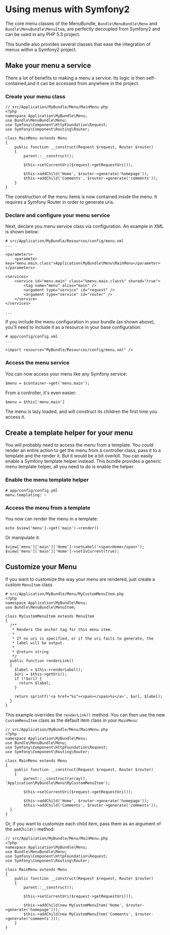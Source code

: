 Using menus with Symfony2
=========================

The core menu classes of the MenuBundle, `Bundle\MenuBundle\Menu` and
`Bundle\MenuBundle\MenuItem`, are perfectly decoupled from Symfony2 and
can be used in any PHP 5.3 project.

This bundle also provides several classes that ease the integration of
menus within a Symfony2 project.

## Make your menu a service

There a lot of benefits to making a menu a service. Its logic is then
self-contained,and it can be accessed from anywhere in the project.

### Create your menu class

    // src/Application/MyBundle/Menu/MainMenu.php
    <?php
    namespace Application\MyBundle\Menu;
    use Bundle\MenuBundle\Menu;
    use Symfony\Component\HttpFoundation\Request;
    use Symfony\Component\Routing\Router;

    class MainMenu extends Menu
    {
        public function __construct(Request $request, Router $router)
        {
            parent::__construct();
            
            $this->setCurrentUri($request->getRequestUri());
            
            $this->addChild('Home', $router->generate('homepage'));
            $this->addChild('Comments', $router->generate('comments'));
        }
    }

The construction of the menu items is now contained inside the menu.
It requires a Symfony Router in order to generate uris.

### Declare and configure your menu service

Next, declare you menu service class via configuration. An example in XML
is shown below:

    # src/Application/MyBundle/Resources/config/menu.xml
    ...

    <parameters>
        <parameter key="menu.main.class">Application\MyBundle\Menu\MainMenu</parameter>
    </parameters>

    <services>
        <service id="menu.main" class="%menu.main.class%" shared="true">
            <tag name="menu" alias="main" />
            <argument type="service" id="request" />
            <argument type="service" id="router" />
        </service>
    </services>

    ...

If you include the menu configuration in your bundle (as shown above), you'll
need to include it as a resource in your base configuration:

    # app/config/config.xml
    ...
    
    <import resource="MyBundle/Resources/config/menu.xml" />

### Access the menu service

You can now access your menu like any Symfony service:

    $menu = $container->get('menu.main');

From a controller, it's even easier:

    $menu = $this['menu.main']

The menu is lazy loaded, and will construct its children the first time
you access it.

## Create a template helper for your menu

You will probably need to access the menu from a template.
You _could_ render an entire action to get the menu from a controller class,
pass it to a template and the render it. But it would be a bit overkill.
You can easily enable a Symfony template helper instead. This bundle
provides a generic menu template helper, all you need to do is enable the helper.

### Enable the menu template helper

    # app/config/config.yml
    menu.templating: ~

### Access the menu from a template

You now can render the menu in a template:

    echo $view['menu']->get('main')->render()

Or manipulate it:

    $view['menu']['main']['Home']->setLabel('<span>Home</span>');
    $view['menu']['main']['Home']->setIsCurrent(true);

## Customize your Menu

If you want to customize the way your menu are rendered, just create a
custom `MenuItem` class

    # src/Application/MyBundle/Menu/MyCustomMenuItem.php
    <?php
    namespace Application\MyBundle\Menu;
    use Bundle\MenuBundle\MenuItem;

    class MyCustomMenuItem extends MenuItem
    {
      /**
       * Renders the anchor tag for this menu item.
       *
       * If no uri is specified, or if the uri fails to generate, the
       * label will be output.
       *
       * @return string
       */
      public function renderLink()
      {
        $label = $this->renderLabel();
        $uri = $this->getUri();
        if (!$uri) {
          return $label;
        }

        return sprintf('<a href="%s"><span></span>%s</a>', $uri, $label);
      }
    }

This example overrides the `renderLink()` method. You can then use the new
`CustomMenuItem` class as the default item class in your `MainMenu`:

    // src/Application/MyBundle/Menu/MainMenu.php
    <?php
    namespace Application\MyBundle\Menu;
    use Bundle\MenuBundle\Menu;
    use Symfony\Component\HttpFoundation\Request;
    use Symfony\Component\Routing\Router;
    
    class MainMenu extends Menu
    {
        public function __construct(Request $request, Router $router)
        {
            parent::__construct(array(), 'Application\MyBundle\Menu\MyCustomMenuItem');
            
            $this->setCurrentUri($request->getRequestUri());
            
            $this->addChild('Home', $router->generate('homepage'));
            $this->addChild('Comments', $router->generate('comments'));
      }
    }

Or, if you want to customize each child item, pass them as an argument of
the `addChild()` method:

    // src/Application/MyBundle/Menu/MainMenu.php
    <?php
    namespace Application\MyBundle\Menu;
    use Bundle\MenuBundle\Menu;
    use Symfony\Component\HttpFoundation\Request;
    use Symfony\Component\Routing\Router;

    class MainMenu extends Menu
    {
        public function __construct(Request $request, Router $router)
        {
            parent::__construct();
            
            $this->setCurrentUri($request->getRequestUri());
            
            $this->addChild(new MyCustomMenuItem('Home', $router->generate('homepage')));
            $this->addChild(new MyCustomMenuItem('Comments', $router->generate('comments')));
        }
    }

